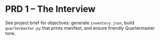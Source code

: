 # PRD 1 – The Interview

See project brief for objectives: generate `inventory.json`, build `quartermaster.py` that prints manifest, and ensure friendly Quartermaster tone.

